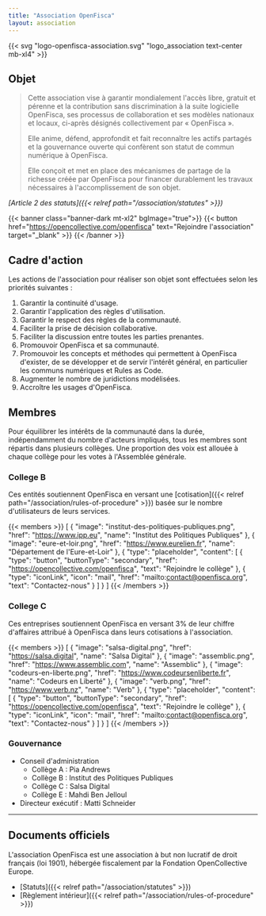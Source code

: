 ```yaml
---
title: "Association OpenFisca"
layout: association
---
```


{{< svg "logo-openfisca-association.svg" "logo_association text-center mb-xl4" >}}

## Objet

> Cette association vise à garantir mondialement l'accès libre, gratuit et pérenne et la contribution sans discrimination à la suite logicielle OpenFisca, ses processus de collaboration et ses modèles nationaux et locaux, ci-après désignés collectivement par « OpenFisca ».
>
> Elle anime, défend, approfondit et fait reconnaître les actifs partagés et la gouvernance ouverte qui confèrent son statut de commun numérique à OpenFisca.
>
> Elle conçoit et met en place des mécanismes de partage de la richesse créée par OpenFisca pour financer durablement les travaux nécessaires à l'accomplissement de son objet.

<cite>[Article 2 des statuts]({{< relref path="/association/statutes" >}})</cite>

{{< banner class="banner-dark mt-xl2" bgImage="true">}}
  {{< button href="https://opencollective.com/openfisca" text="Rejoindre l'association" target="_blank" >}}
{{< /banner >}}

## Cadre d'action

Les actions de l'association pour réaliser son objet sont effectuées selon les priorités suivantes :

1. Garantir la continuité d'usage.
2. Garantir l'application des règles d'utilisation.
3. Garantir le respect des règles de la communauté.
4. Faciliter la prise de décision collaborative.
5. Faciliter la discussion entre toutes les parties prenantes.
6. Promouvoir OpenFisca et sa communauté.
7. Promouvoir les concepts et méthodes qui permettent à OpenFisca d'exister, de se développer et de servir l'intérêt général, en particulier les communs numériques et Rules as Code.
8. Augmenter le nombre de juridictions modélisées.
9. Accroître les usages d'OpenFisca.

## Membres

Pour équilibrer les intérêts de la communauté dans la durée, indépendamment du nombre d'acteurs impliqués, tous les membres sont répartis dans plusieurs collèges. Une proportion des voix est allouée à chaque collège pour les votes à l'Assemblée générale.

### College B

Ces entités soutiennent OpenFisca en versant une [cotisation]({{< relref path="/association/rules-of-procedure" >}}) basée sur le nombre d'utilisateurs de leurs services.

{{< members >}}
  [
    {
      "image": "institut-des-politiques-publiques.png",
      "href": "https://www.ipp.eu",
      "name": "Institut des Politiques Publiques"
    },
    {
      "image": "eure-et-loir.png",
      "href": "https://www.eurelien.fr",
      "name": "Département de l'Eure-et-Loir"
    },
    {
      "type": "placeholder",
      "content": [
        {
          "type": "button",
          "buttonType": "secondary",
          "href": "https://opencollective.com/openfisca",
          "text": "Rejoindre le collège"
        },
        {
          "type": "iconLink",
          "icon": "mail",
          "href": "mailto:contact@openfisca.org",
          "text": "Contactez-nous"
        }
      ]
    }
  ]
{{< /members >}}

### College C

Ces entreprises soutiennent OpenFisca en versant 3% de leur chiffre d'affaires attribué à OpenFisca dans leurs cotisations à l'association.

{{< members >}}
  [
    {
      "image": "salsa-digital.png",
      "href": "https://salsa.digital",
      "name": "Salsa Digital"
    },
    {
      "image": "assemblic.png",
      "href": "https://www.assemblic.com",
      "name": "Assemblic"
    },
    {
      "image": "codeurs-en-liberte.png",
      "href": "https://www.codeursenliberte.fr",
      "name": "Codeurs en Liberté"
    },
    {
      "image": "verb.png",
      "href": "https://www.verb.nz",
      "name": "Verb"
    },
    {
      "type": "placeholder",
      "content": [
        {
          "type": "button",
          "buttonType": "secondary",
          "href": "https://opencollective.com/openfisca",
          "text": "Rejoindre le collège"
        },
        {
          "type": "iconLink",
          "icon": "mail",
          "href": "mailto:contact@openfisca.org",
          "text": "Contactez-nous"
        }
      ]
    }
  ]
{{< /members >}}

### Gouvernance

- Conseil d'administration
	- Collège A : Pia Andrews
	- Collège B : Institut des Politiques Publiques
	- Collège C : Salsa Digital
	- Collège E : Mahdi Ben Jelloul
- Directeur exécutif : Matti Schneider

---

## Documents officiels

L'association OpenFisca est une association à but non lucratif de droit français (loi 1901), hébergée fiscalement par la Fondation OpenCollective Europe.

- [Statuts]({{< relref path="/association/statutes" >}})
- [Règlement intérieur]({{< relref path="/association/rules-of-procedure" >}})
